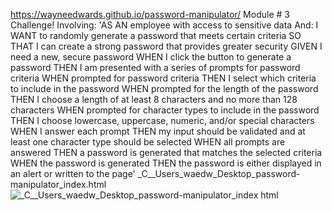  https://wayneedwards.github.io/password-manipulator/
Module # 3 Challenge!
Involving:
'AS AN employee with access to sensitive data
And:
I WANT to randomly generate a password that meets certain criteria
SO THAT I can create a strong password that provides greater security
GIVEN I need a new, secure password
WHEN I click the button to generate a password
THEN I am presented with a series of prompts for password criteria
WHEN prompted for password criteria
THEN I select which criteria to include in the password
WHEN prompted for the length of the password
THEN I choose a length of at least 8 characters and no more than 128 characters
WHEN prompted for character types to include in the password
THEN I choose lowercase, uppercase, numeric, and/or special characters
WHEN I answer each prompt
THEN my input should be validated and at least one character type should be selected
WHEN all prompts are answered
THEN a password is generated that matches the selected criteria
WHEN the password is generated
THEN the password is either displayed in an alert or written to the page'
_C__Users_waedw_Desktop_password-manipulator_index.html![_C__Users_waedw_Desktop_password-manipulator_index html](https://user-images.githubusercontent.com/71949043/110402426-3ae7fe00-8030-11eb-875b-f6753f5af2a2.png)


